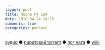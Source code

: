 ```yaml
---
layout: post
title: После РТ 184
date: 2010-04-24 14:16
comments: true
categories: podcast
---
```

[аудио](http://cdn.radio-t.com/rt184post.mp3) ● [пиратский torrent](http://pirates.radio-t.com/torrents/rt184post.mp3.torrent) ● [лог чата](http://chat.radio-t.com/logs/radio-t-184.html) ● [wiki](http://wiki.radio-t.com/%D0%9F%D0%BE%D1%81%D0%BB%D0%B5_%D0%A0%D0%A2_184)<audio src="http://cdn.radio-t.com/rt184post.mp3" preload="none">
